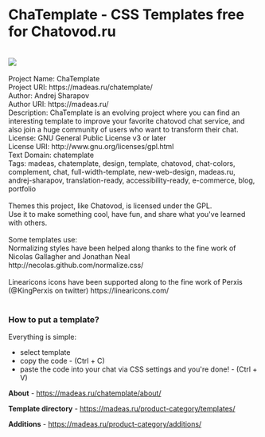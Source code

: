 # ChaTemplate - CSS Templates free for Chatovod.ru
<br />
<img src="https://madeas.ru/wp-content/uploads/2017/10/facebanner.png">
<br />
<br />Project Name: ChaTemplate
<br />Project URI: https://madeas.ru/chatemplate/
<br />Author: Andrej Sharapov
<br />Author URI: https://madeas.ru/
<br />Description: ChaTemplate is an evolving project where you can find an interesting template to improve your favorite chatovod chat service, and also join a huge community of users who want to transform their chat.
<br />License: GNU General Public License v3 or later
<br />License URI: http://www.gnu.org/licenses/gpl.html
<br />Text Domain: chatemplate
<br />Tags: madeas, chatemplate, design, template, chatovod, chat-colors, complement, chat, full-width-template, new-web-design, madeas.ru, andrej-sharapov, translation-ready, accessibility-ready, e-commerce, blog, portfolio
<br />
<br />Themes this project, like Chatovod, is licensed under the GPL.
<br />Use it to make something cool, have fun, and share what you've learned with others.
<br />
<br />Some templates use:
<br />Normalizing styles have been helped along thanks to the fine work of Nicolas Gallagher and Jonathan Neal http://necolas.github.com/normalize.css/
<br />
<br />Linearicons icons have been supported along to the fine work of Perxis (@KingPerxis on twitter) https://linearicons.com/
<br />
<br />

<h3>How to put a template?</h3>
Everything is simple:
<ul>
<li>select template</li>
<li>copy the code - (Ctrl + C)</li>
<li>paste the code into your chat via CSS settings and you're done! - (Ctrl + V)</li>
</ul>

<b>About</b> - https://madeas.ru/chatemplate/about/ 

<b>Template directory</b> - https://madeas.ru/product-category/templates/ 

<b>Additions</b> - https://madeas.ru/product-category/additions/

